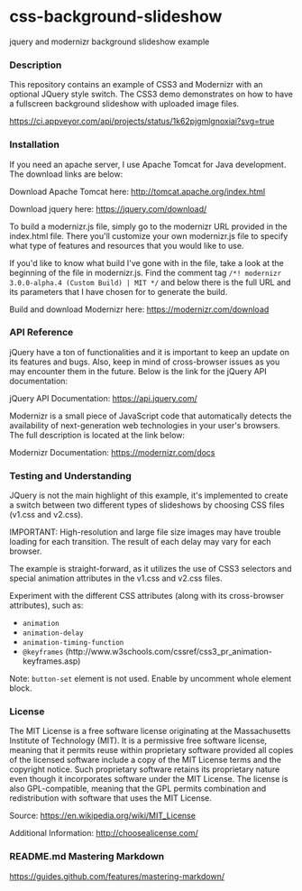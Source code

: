 # css-background-slideshow
jquery and modernizr background slideshow example

### Description
This repository contains an example of CSS3 and Modernizr with an optional JQuery style switch. The CSS3 demo demonstrates on how to have a fullscreen background slideshow with uploaded image files.

https://ci.appveyor.com/api/projects/status/1k62pjgmlgnoxiai?svg=true

### Installation

If you need an apache server, I use Apache Tomcat for Java development. The download links are below:

Download Apache Tomcat here: http://tomcat.apache.org/index.html

Download jquery here: https://jquery.com/download/

To build a modernizr.js file, simply go to the modernizr URL provided in the index.html file. There you'll customize your own modernizr.js file to specify what type of features and resources that you would like to use. 

If you'd like to know what build I've gone with in the file, take a look at the beginning of the file in modernizr.js. Find the comment tag <code>/*! modernizr 3.0.0-alpha.4 (Custom Build) | MIT */</code> and below there is the full URL and its parameters that I have chosen for to generate the build.

Build and download Modernizr here: https://modernizr.com/download

### API Reference

jQuery have a ton of functionalities and it is important to keep an update on its features and bugs. Also, keep in mind of cross-browser issues as you may encounter them in the future. Below is the link for the jQuery API documentation:

jQuery API Documentation: https://api.jquery.com/

Modernizr is a small piece of JavaScript code that automatically detects the availability of next-generation web technologies in your user's browsers. The full description is located at the link below:

Modernizr Documentation: https://modernizr.com/docs

### Testing and Understanding

JQuery is not the main highlight of this example, it's implemented to create a switch between two different types of slideshows by choosing CSS files (v1.css and v2.css).

IMPORTANT: High-resolution and large file size images may have trouble loading for each transition. The result of each delay may vary for each browser.

The example is straight-forward, as it utilizes the use of CSS3 selectors and special animation attributes in the v1.css and v2.css files.

Experiment with the different CSS attributes (along with its cross-browser attributes), such as:
<ul>
<li><code>animation</code></li>
<li><code>animation-delay</code></li>
<li><code>animation-timing-function</code></li>
<li><code>@keyframes</code> (http://www.w3schools.com/cssref/css3_pr_animation-keyframes.asp)</li>
</ul>

Note: <code>button-set</code> element is not used. Enable by uncomment whole element block.

### License

The MIT License is a free software license originating at the Massachusetts Institute of Technology (MIT). It is a permissive free software license, meaning that it permits reuse within proprietary software provided all copies of the licensed software include a copy of the MIT License terms and the copyright notice. Such proprietary software retains its proprietary nature even though it incorporates software under the MIT License. The license is also GPL-compatible, meaning that the GPL permits combination and redistribution with software that uses the MIT License.

Source: https://en.wikipedia.org/wiki/MIT_License

Additional Information: http://choosealicense.com/

### README.md Mastering Markdown

https://guides.github.com/features/mastering-markdown/
